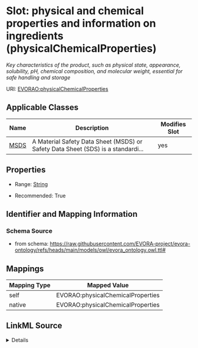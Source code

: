 

# Slot: physical and chemical properties and information on ingredients (physicalChemicalProperties)


_Key characteristics of the product, such as physical state, appearance, solubility, pH, chemical composition, and molecular weight, essential for safe handling and storage_





URI: [EVORAO:physicalChemicalProperties](https://raw.githubusercontent.com/EVORA-project/evora-ontology/refs/heads/main/models/owl/evora_ontology.owl.ttl#physicalChemicalProperties)



<!-- no inheritance hierarchy -->





## Applicable Classes

| Name | Description | Modifies Slot |
| --- | --- | --- |
| [MSDS](MSDS.md) | A Material Safety Data Sheet (MSDS) or Safety Data Sheet (SDS) is a standardi... |  yes  |







## Properties

* Range: [String](String.md)

* Recommended: True





## Identifier and Mapping Information







### Schema Source


* from schema: https://raw.githubusercontent.com/EVORA-project/evora-ontology/refs/heads/main/models/owl/evora_ontology.owl.ttl#




## Mappings

| Mapping Type | Mapped Value |
| ---  | ---  |
| self | EVORAO:physicalChemicalProperties |
| native | EVORAO:physicalChemicalProperties |




## LinkML Source

<details>
```yaml
name: physicalChemicalProperties
description: Key characteristics of the product, such as physical state, appearance,
  solubility, pH, chemical composition, and molecular weight, essential for safe handling
  and storage
title: physical and chemical properties and information on ingredients
from_schema: https://raw.githubusercontent.com/EVORA-project/evora-ontology/refs/heads/main/models/owl/evora_ontology.owl.ttl#
rank: 1000
alias: physicalChemicalProperties
domain_of:
- MSDS
range: string
required: false
recommended: true
multivalued: false

```
</details>